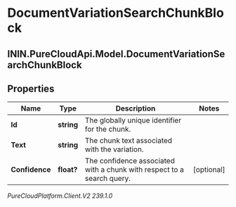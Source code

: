# DocumentVariationSearchChunkBlock

## ININ.PureCloudApi.Model.DocumentVariationSearchChunkBlock

## Properties

|Name | Type | Description | Notes|
|------------ | ------------- | ------------- | -------------|
| **Id** | **string** | The globally unique identifier for the chunk. | |
| **Text** | **string** | The chunk text associated with the variation. | |
| **Confidence** | **float?** | The confidence associated with a chunk with respect to a search query. | [optional] |



_PureCloudPlatform.Client.V2 239.1.0_
